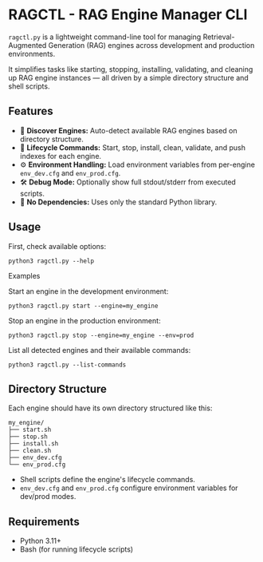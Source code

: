 # RAGCTL - RAG Engine Manager CLI

`ragctl.py` is a lightweight command-line tool for managing Retrieval-Augmented Generation (RAG) engines across development and production environments.

It simplifies tasks like starting, stopping, installing, validating, and cleaning up RAG engine instances — all driven by a simple directory structure and shell scripts.


## Features

- 🔎 **Discover Engines:** Auto-detect available RAG engines based on directory structure.
- 🚀 **Lifecycle Commands:** Start, stop, install, clean, validate, and push indexes for each engine.
- ⚙️ **Environment Handling:** Load environment variables from per-engine `env_dev.cfg` and `env_prod.cfg`.
- 🛠️ **Debug Mode:** Optionally show full stdout/stderr from executed scripts.
- 🧹 **No Dependencies:** Uses only the standard Python library.

## Usage

First, check available options:

`python3 ragctl.py --help`

Examples

Start an engine in the development environment:

`python3 ragctl.py start --engine=my_engine`

Stop an engine in the production environment:

`python3 ragctl.py stop --engine=my_engine --env=prod`

List all detected engines and their available commands:

`python3 ragctl.py --list-commands`

## Directory Structure

Each engine should have its own directory structured like this:

```text
my_engine/
├── start.sh
├── stop.sh
├── install.sh
├── clean.sh
├── env_dev.cfg
└── env_prod.cfg
```

- Shell scripts define the engine's lifecycle commands.
- `env_dev.cfg` and `env_prod.cfg` configure environment variables for dev/prod modes.

## Requirements

-    Python 3.11+
-    Bash (for running lifecycle scripts)
